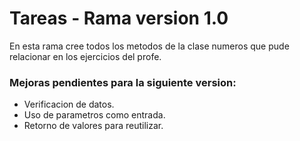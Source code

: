 # Tareas - Rama version 1.0

En esta rama cree todos los metodos de la clase numeros que pude relacionar en los ejercicios del profe.

### Mejoras pendientes para la siguiente version:
- Verificacion de datos.
- Uso de parametros como entrada.
- Retorno de valores para reutilizar.
